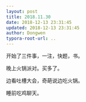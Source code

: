 ```yaml
---
layout: post
title: 2018.11.30
date: 2018-12-13 23:31:45
updated: 2018-12-13 23:31:45
author: Dongwen
typora-root-url: ..
---
```




开始了三件事，一注，快题，书。

晚上火锅派对。买多了。

边看吐槽大会，奇葩说边吃火锅。

睡前吃鸡聊天。